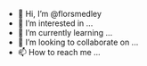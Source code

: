 - 👋 Hi, I’m @florsmedley
- 👀 I’m interested in ...
- 🌱 I’m currently learning ...
- 💞️ I’m looking to collaborate on ...
- 📫 How to reach me ...

<!---
florsmedley/florsmedley is a ✨ special ✨ repository because its `README.md` (this file) appears on your GitHub profile.
You can click the Preview link to take a look at your changes.
--->
